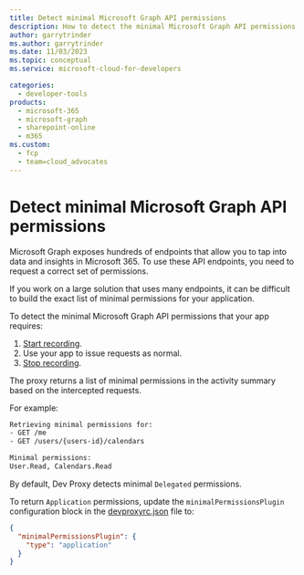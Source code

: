 ```yaml
---
title: Detect minimal Microsoft Graph API permissions
description: How to detect the minimal Microsoft Graph API permissions that your app requires
author: garrytrinder
ms.author: garrytrinder
ms.date: 11/03/2023
ms.topic: conceptual
ms.service: microsoft-cloud-for-developers

categories:
  - developer-tools
products:
  - microsoft-365
  - microsoft-graph
  - sharepoint-online
  - m365
ms.custom:
  - fcp
  - team=cloud_advocates
---
```


# Detect minimal Microsoft Graph API permissions

Microsoft Graph exposes hundreds of endpoints that allow you to tap into data and insights in Microsoft 365. To use these API endpoints, you need to request a correct set of permissions.

If you work on a large solution that uses many endpoints, it can be difficult to build the exact list of minimal permissions for your application.

To detect the minimal Microsoft Graph API permissions that your app requires:

1. [Start recording](./Record-and-export-proxy-activity.md).
1. Use your app to issue requests as normal.
1. [Stop recording](./Record-and-export-proxy-activity.md).

The proxy returns a list of minimal permissions in the activity summary based on the intercepted requests.

For example:

```sh
Retrieving minimal permissions for:
- GET /me
- GET /users/{users-id}/calendars

Minimal permissions:
User.Read, Calendars.Read
```

By default, Dev Proxy detects minimal `Delegated` permissions.

To return `Application` permissions, update the `minimalPermissionsPlugin` configuration block in the [devproxyrc.json](../technical-reference/devproxyrc.md) file to:

```json
{
  "minimalPermissionsPlugin": {
    "type": "application"
  }
}
```
